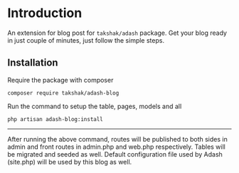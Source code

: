 # Introduction

An extension for blog post for `takshak/adash` package. Get your blog ready in just couple of minutes, just follow the simple steps.

## Installation

Require the package with composer

    composer require takshak/adash-blog


Run the command to setup the table, pages, models and all

    php artisan adash-blog:install

---

After running the above command, routes will be published to both sides in admin and front routes in admin.php and web.php respectively. Tables will be migrated and seeded as well.
Default configuration file used by Adash (site.php) will be used by this blog as well.
